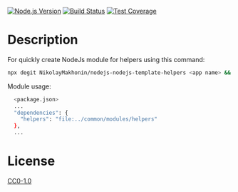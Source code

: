 <!-- [![NPM Version][npm-image]][npm-url] -->
<!-- [![NPM Downloads][downloads-image]][downloads-url] -->
[![Node.js Version][node-version-image]][node-version-url]
[![Build Status][travis-image]][travis-url]
[![Test Coverage][coveralls-image]][coveralls-url]

# Description

For quickly create NodeJs module for helpers using this command:

```bash
npx degit NikolayMakhonin/nodejs-nodejs-template-helpers <app name> && cd <app name> && npm i && npm run test
```

Module usage:
```bash
  <package.json>
  ...
  "dependencies": {
    "helpers": "file:../common/modules/helpers"
  },
  ...
```

# License

[CC0-1.0](LICENSE)

[npm-image]: https://img.shields.io/npm/v/nodejs-nodejs-template-helpers.svg
[npm-url]: https://npmjs.org/package/nodejs-nodejs-template-helpers
[node-version-image]: https://img.shields.io/node/v/nodejs-nodejs-template-helpers.svg
[node-version-url]: https://nodejs.org/en/download/
[travis-image]: https://travis-ci.org/NikolayMakhonin/nodejs-nodejs-nodejs-nodejs-template-helpers.svg?branch=master
[travis-url]: https://travis-ci.org/NikolayMakhonin/nodejs-nodejs-nodejs-nodejs-template-helpers
[coveralls-image]: https://coveralls.io/repos/github/NikolayMakhonin/nodejs-nodejs-nodejs-nodejs-template-helpers/badge.svg?branch=master
[coveralls-url]: https://coveralls.io/github/NikolayMakhonin/nodejs-nodejs-nodejs-nodejs-template-helpers?branch=master
[downloads-image]: https://img.shields.io/npm/dm/nodejs-nodejs-template-helpers.svg
[downloads-url]: https://npmjs.org/package/nodejs-nodejs-template-helpers